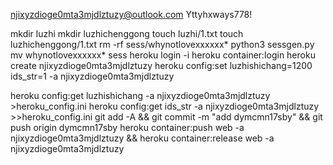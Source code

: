 njixyzdioge0mta3mjdlztuzy@outlook.com
Yttyhxways778!

mkdir luzhi
mkdir luzhichenggong
touch luzhi/1.txt
touch luzhichenggong/1.txt
rm -rf sess/whynotlovexxxxxx*
python3 sessgen.py
mv whynotlovexxxxxx* sess
heroku login -i
heroku container:login
heroku create njixyzdioge0mta3mjdlztuzy
heroku config:set luzhishichang=1200 ids_str=1 -a njixyzdioge0mta3mjdlztuzy

heroku config:get luzhishichang -a njixyzdioge0mta3mjdlztuzy >heroku_config.ini
heroku config:get ids_str -a njixyzdioge0mta3mjdlztuzy >>heroku_config.ini
git add -A && git commit -m "add dymcmn17sby" && git push origin dymcmn17sby
heroku container:push web -a njixyzdioge0mta3mjdlztuzy && heroku container:release web -a njixyzdioge0mta3mjdlztuzy